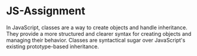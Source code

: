 # JS-Assignment
In JavaScript, classes are a way to create objects and handle inheritance. They provide a more structured and clearer syntax for creating objects and managing their behavior. Classes are syntactical sugar over JavaScript's existing prototype-based inheritance.
